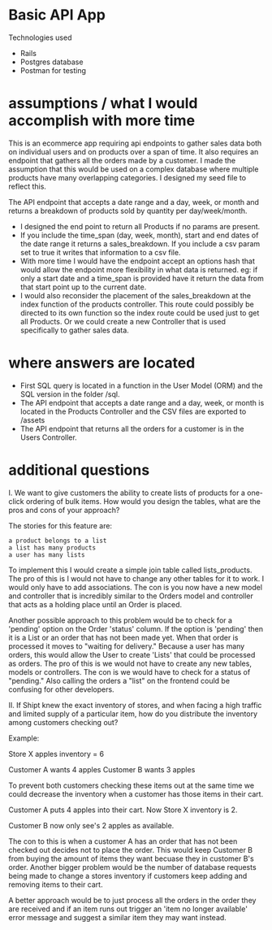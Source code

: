 # Basic API App

Technologies used 

- Rails
- Postgres database
- Postman for testing

# assumptions / what I would accomplish with more time

This is an ecommerce app requiring api endpoints to gather sales data both on individual users and on products over a span of time. It also requires an endpoint that gathers all the orders made by a customer. I made the assumption that this would be used on a complex database where multiple products have many overlapping categories. I designed my seed file to reflect this. 


 The API endpoint that accepts a date range and a day, week, or month and returns a breakdown of products sold by quantity per day/week/month.
- I designed the end point to return all Products if no params are present. 
- If you include the time_span (day, week, month), start and end dates of the date range it returns a sales_breakdown. If you include a csv param set to true it writes that information to a csv file.
- With more time I would have the endpoint accept an options hash that would allow the endpoint more flexibility in what data is returned. eg: if only a start date and a time_span is provided have it return the data from that start point up to the current date.
- I would also reconsider the placement of the sales_breakdown at the index function of the products controller. This route could possibly be directed to its own function so the index route could be used just to get all Products. Or we could create a new Controller that is used specifically to gather sales data.

# where answers are located

- First SQL query is located in a function in the User Model (ORM) and the SQL version in the folder /sql.
- The API endpoint that accepts a date range and a day, week, or month is located in the Products Controller and the CSV files are exported to /assets
- The API endpoint that returns all the orders for a customer is in the Users Controller.


# additional questions

I. We want to give customers the ability to create lists of products for a one-click ordering of bulk items. How would you design the tables, what are the pros and cons of your approach?

The stories for this feature are:

    a product belongs to a list
    a list has many products
    a user has many lists

To implement this I would create a simple join table called lists_products. The pro of this is I would not have to change any other tables for it to work. I would only have to add associations. The con is you now have a new model and controller that is incredibly similar to the Orders model and controller that acts as a holding place until an Order is placed.

Another possible approach to this problem would be to check for a 'pending' option on the Order 'status' column. If the option is 'pending' then it is a List or an order that has not been made yet. When that order is processed it moves to "waiting for delivery." Because a user has many orders, this would allow the User to create 'Lists' that could be processed as orders. The pro of this is we would not have to create any new tables, models or controllers. The con is we would have to check for a status of "pending." Also calling the orders a "list" on the frontend could be confusing for other developers.

II. If Shipt knew the exact inventory of stores, and when facing a high traffic and limited supply of a particular item, how do you distribute the inventory among customers checking out?

Example:

Store X apples inventory = 6

Customer A wants 4 apples
Customer B wants 3 apples

To prevent both customers checking these items out at the same time we could decrease the inventory when a customer has those items in their cart.

Customer A puts 4 apples into their cart. Now Store X inventory is 2.

Customer B now only see's 2 apples as available.

The con to this is when a customer A has an order that has not been checked out decides not to place the order. This would keep Customer B from buying the amount of items they want becuase they in customer B's order. Another bigger problem would be the number of database requests being made to change a stores inventory if customers keep adding and removing items to their cart. 

A better approach would be to just process all the orders in the order they are received and if an item runs out trigger an 'item no longer available' error message and suggest a similar item they may want instead. 

